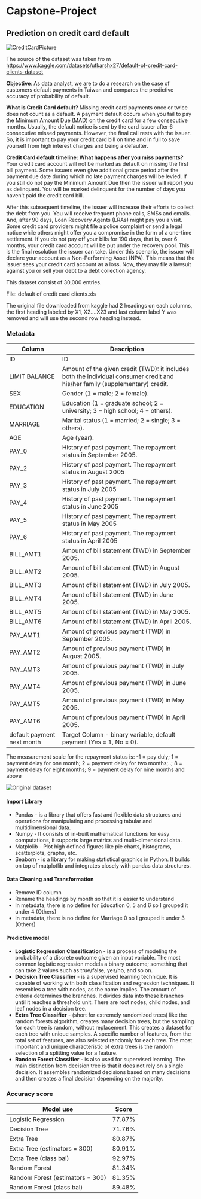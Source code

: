 # Capstone-Project
## Prediction on credit card default

![CreditCardPicture](https://github.com/WinnieFongWL/Capstone-Project/assets/144866583/9ac49301-0e64-4b5e-b9a6-a174882b7261)

The source of the dataset was taken fro
m https://www.kaggle.com/datasets/utkarshx27/default-of-credit-card-clients-dataset

**Objective**: As data analyst, we are to do a research on the case of customers default payments in Taiwan and compares the predictive accuracy of probability of default. 

**What is Credit Card default?**
Missing credit card payments once or twice does not count as a default. A payment default occurs when you fail to pay the Minimum Amount Due (MAD) on the credit card for a few consecutive months. Usually, the default notice is sent by the card issuer after 6 consecutive missed payments. However, the final call rests with the issuer. So, it is important to pay your credit card bill on time and in full to save yourself from high interest charges and being a defaulter.

**Credit Card default timeline: What happens after you miss payments?**
Your credit card account will not be marked as default on missing the first bill payment. Some issuers even give additional grace period after the payment due date during which no late payment charges will be levied. If you still do not pay the Minimum Amount Due then the issuer will report you as delinquent. You will be marked delinquent for the number of days you haven’t paid the credit card bill.

After this subsequent timeline, the issuer will increase their efforts to collect the debt from you. You will receive frequent phone calls, SMSs and emails. And, after 90 days, Loan Recovery Agents (LRAs) might pay you a visit. Some credit card providers might file a police complaint or send a legal notice while others might offer you a compromise in the form of a one-time settlement. If you do not pay off your bills for 190 days, that is, over 6 months, your credit card account will be put under the recovery pool. This is the final resolution the issuer can take. Under this scenario, the issuer will declare your account as a Non-Performing Asset (NPA). This means that the issuer sees your credit card account as a loss. Now, they may file a lawsuit against you or sell your debt to a debt collection agency.

This dataset consist of 30,000 entries.

File: default of credit card clients.xls

The original file downloaded from kaggle had 2 headings on each columns, the first heading labeled by X1, X2....X23 and last column label Y was removed and will use the second row heading instead. 

### Metadata 
|Column |Description  |
|--|--|
|ID |ID  |
|LIMIT BALANCE  |Amount of the given credit (TWD): it includes both the individual consumer credit and his/her family (supplementary) credit.  |
|SEX  |Gender (1 = male; 2 = female).  |
|EDUCATION  |Education (1 = graduate school; 2 = university; 3 = high school; 4 = others).  |
|MARRIAGE  |Marital status (1 = married; 2 = single; 3 = others).  |
|AGE  |Age (year).  |
|PAY_0  |History of past payment. The repayment status in September 2005.  |
|PAY_2  |History of past payment. The repayment status in August 2005  |
|PAY_3  |History of past payment. The repayment status in July 2005  |
|PAY_4  |History of past payment. The repayment status in June 2005  |
|PAY_5  |History of past payment. The repayment status in May 2005  |
|PAY_6  |History of past payment. The repayment status in April 2005  |
|BILL_AMT1  |Amount of bill statement (TWD) in September 2005.  |
|BILL_AMT2  |Amount of bill statement (TWD) in August 2005.  |
|BILL_AMT3  |Amount of bill statement (TWD) in July 2005.  |
|BILL_AMT4  |Amount of bill statement (TWD) in June 2005.  |
|BILL_AMT5  |Amount of bill statement (TWD) in May 2005.  |
|BILL_AMT6  |Amount of bill statement (TWD) in April 2005.  |
|PAY_AMT1  |Amount of previous payment (TWD) in September 2005.  |
|PAY_AMT2  |Amount of previous payment (TWD) in August 2005.  |
|PAY_AMT3  |Amount of previous payment (TWD) in July 2005.  |
|PAY_AMT4  |Amount of previous payment (TWD) in June 2005.  |
|PAY_AMT5  |Amount of previous payment (TWD) in May 2005.  |
|PAY_AMT6  |Amount of previous payment (TWD) in April 2005.  |
|default payment next month  |Target Column - binary variable, default payment (Yes = 1, No = 0).  |

The measurement scale for the repayment status is: -1 = pay duly; 1 = payment delay for one month; 2 = payment delay for two months;..; 8 = payment delay for eight months; 9 = payment delay for nine months and above

![Original dataset](https://github.com/WinnieFongWL/Capstone-Project/assets/144866583/99e6bc27-fefd-439b-ab04-c70c59167b26)

#### Import Library
- Pandas - is a library that offers fast and flexible data structures and operations for manipulating and processing tabular and multidimensional data.
- Numpy - It consists of in-built mathematical functions for easy computations, it supports large matrics and multi-dimensional data.
- Matplolib - Plot high defined figures like pie charts, histograms, scatterplots, graphs, etc.
- Seaborn - is a library for making statistical graphics in Python. It builds on top of matplotlib and integrates closely with pandas data structures.

#### Data Cleaning and Transformation
- Remove ID column
- Rename the headings by month so that it is easier to understand
- In metadata, there is no define for Education 0, 5 and 6 so I grouped it under 4 (Others)
- In metadata, there is no define for Marriage 0 so I grouped it under 3 (Others)

#### Predictive model
- **Logistic Regression Classification** - is a process of modeling the probability of a discrete outcome given an input variable. The most common logistic regression models a binary outcome; something that can take 2 values such as true/false, yes/no, and so on.
- **Decision Tree Classifier** - is a supervised learning technique. It is capable of working with both classification and regression techniques. It resembles a tree with nodes, as the name implies. The amount of criteria determines the branches. It divides data into these branches until it reaches a threshold unit. There are root nodes, child nodes, and leaf nodes in a decision tree.
- **Extra Tree Classifier** - (short for extremely randomized trees) like the random forests algorithm, creates many decision trees, but the sampling for each tree is random, without replacement. This creates a dataset for each tree with unique samples. A specific number of features, from the total set of features, are also selected randomly for each tree. The most important and unique characteristic of extra trees is the random selection of a splitting value for a feature.
- **Random Forest Classifier** - is also used for supervised learning. The main distinction from decision tree is that it does not rely on a single decision. It assembles randomized decisions based on many decisions and then creates a final decision depending on the majority.

### Accuracy score
|Model use |Score  |
|--|--|
|Logistic Regression |77.87%  |
|Decision Tree | 71.76% |
|Extra Tree | 80.87% |
|Extra Tree (estimators = 300) | 80.91% |
|Extra Tree (class bal) | 92.97% |
|Random Forest | 81.34% |
|Random Forest (estimators = 300) | 81.35% |
|Random Forest (class bal) | 89.48% |
